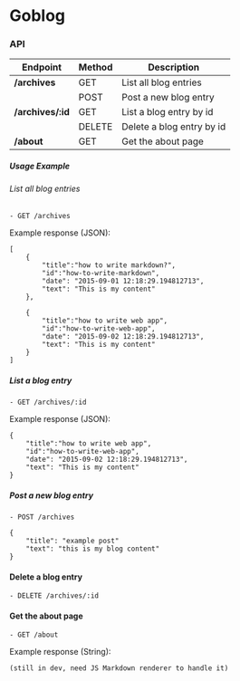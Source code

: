# Goblog

### API

| Endpoint					| Method | Description
|---------------------------|--------|-----------------
|**/archives**				| GET    | List all blog entries
|							| POST	 | Post a new blog entry
|**/archives/:id**			| GET	 | List a blog entry by id
|							| DELETE | Delete a blog entry by id
|**/about**					| GET	 | Get the about page

##### Usage Example
###### List all blog entries
	- GET /archives

Example response (JSON):

	[
		{
			"title":"how to write markdown?",
			"id":"how-to-write-markdown",
			"date": "2015-09-01 12:18:29.194812713",
			"text": "This is my content"
		},

		{
			"title":"how to write web app",
			"id":"how-to-write-web-app",
			"date": "2015-09-02 12:18:29.194812713",
			"text": "This is my content"
		}
	]

##### List a blog entry
	- GET /archives/:id

Example response (JSON):

	{
		"title":"how to write web app",
		"id":"how-to-write-web-app",
		"date": "2015-09-02 12:18:29.194812713",
		"text": "This is my content"
	}

##### Post a new blog entry
	- POST /archives

	{
		"title": "example post"
		"text": "this is my blog content"
	}

#### Delete a blog entry
	- DELETE /archives/:id

#### Get the about page
	- GET /about

Example response (String):

	(still in dev, need JS Markdown renderer to handle it)